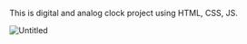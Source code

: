 This is digital and analog clock project using HTML, CSS, JS.

![Untitled](https://github.com/iamdeepak123/digital_analog_clock/assets/166540047/1857f335-2fda-4472-b46c-baafae611bf1)
